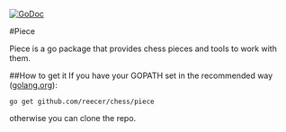 [![GoDoc](https://godoc.org/github.com/reecer/chess/piece?status.svg)](https://godoc.org/github.com/reecer/chess/piece)

#Piece

Piece is a go package that provides chess pieces and tools to work with them.

##How to get it
If you have your GOPATH set in the recommended way ([golang.org](https://golang.org/doc/code.html#GOPATH)):

```go get github.com/reecer/chess/piece```

otherwise you can clone the repo.